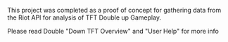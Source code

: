This project was completed as a proof of concept for gathering data from the Riot API for analysis of TFT Double up Gameplay.

Please read Double "Down TFT Overview" and "User Help" for more info
